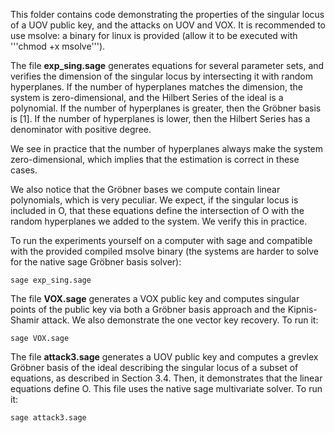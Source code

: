 This folder contains code demonstrating the properties of the singular locus of a UOV public key, and the attacks on UOV and VOX.
It is recommended to use msolve: a binary for linux is provided (allow it to be executed with '''chmod +x msolve''').

The file **exp_sing.sage** generates equations for several parameter sets, and verifies the dimension of the singular locus by intersecting it with random hyperplanes.
If the number of hyperplanes matches the dimension, the system is zero-dimensional,
and the Hilbert Series of the ideal is a polynomial.
If the number of hyperplanes is greater, then the Gröbner basis is [1].
If the number of hyperplanes is lower, then the Hilbert Series has a denominator with positive degree.  

We see in practice that the number of hyperplanes always make the system zero-dimensional, which implies that the estimation is correct in these cases.

We also notice that the Gröbner bases we compute contain linear polynomials, which is very peculiar. 
We expect, if the singular locus is included in O, that these equations define the intersection of O with the random hyperplanes we added to the system.
We verify this in practice.

To run the experiments yourself on a computer with sage and compatible with the provided compiled msolve binary (the systems are harder to solve for the native sage Gröbner basis solver):

	sage exp_sing.sage

The file **VOX.sage** generates a VOX public key and computes singular points of the public key via both a Gröbner basis approach and the Kipnis-Shamir attack.
We also demonstrate the one vector key recovery.
To run it: 

	sage VOX.sage
	
The file **attack3.sage** generates a UOV public key and computes a grevlex Gröbner basis of the ideal describing the singular locus of a subset of equations, as described in Section 3.4. Then, it demonstrates that the linear equations define O. This file uses the native sage multivariate solver.
To run it:

	sage attack3.sage
	
